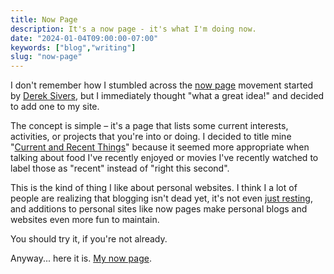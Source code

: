 ```yaml
---
title: Now Page
description: It's a now page - it's what I'm doing now.
date: "2024-01-04T09:00:00-07:00"
keywords: ["blog","writing"]
slug: "now-page"
---
```


I don't remember how I stumbled across the [now page](https://nownownow.com/about) movement started by [Derek Sivers](https://sive.rs/), but I immediately thought "what a great idea!" and decided to add one to my site.

The concept is simple – it's a page that lists some current interests, activities, or projects that you're into or doing. I decided to title mine "[Current and Recent Things](https://scottwillsey.com/now/)" because it seemed more appropriate when talking about food I've recently enjoyed or movies I've recently watched to label those as "recent" instead of "right this second".

This is the kind of thing I like about personal websites. I think I a lot of people are realizing that blogging isn't dead yet, it's not even [just resting](https://genius.com/Monty-python-parrot-oh-not-again-annotated), and additions to personal sites like now pages make personal blogs and websites even more fun to maintain.

You should try it, if you're not already.

Anyway... here it is. [My now page](/now).
